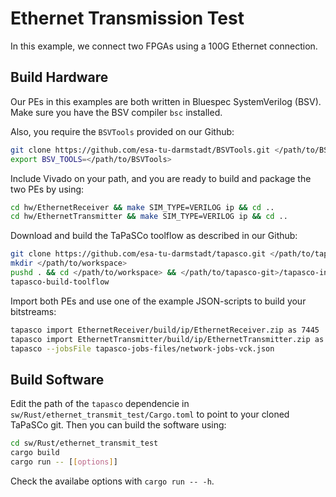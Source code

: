 # Ethernet Transmission Test

In this example, we connect two FPGAs using a 100G Ethernet connection.

## Build Hardware

Our PEs in this examples are both written in Bluespec SystemVerilog (BSV). Make sure you have the BSV compiler `bsc` installed.

Also, you require the `BSVTools` provided on our Github:

```bash
git clone https://github.com/esa-tu-darmstadt/BSVTools.git </path/to/BSVTools>
export BSV_TOOLS=</path/to/BSVTools>
```

Include Vivado on your path, and you are ready to build and package the two PEs by using:

```bash
cd hw/EthernetReceiver && make SIM_TYPE=VERILOG ip && cd ..
cd hw/EthernetTransmitter && make SIM_TYPE=VERILOG ip && cd ..
```

Download and build the TaPaSCo toolflow as described in our Github:

```bash
git clone https://github.com/esa-tu-darmstadt/tapasco.git </path/to/tapasco-git>
mkdir </path/to/workspace>
pushd . && cd </path/to/workspace> && </path/to/tapasco-git>/tapasco-init.sh && source tapasco-setup.sh && popd
tapasco-build-toolflow
```

Import both PEs and use one of the example JSON-scripts to build your bitstreams:

```bash
tapasco import EthernetReceiver/build/ip/EthernetReceiver.zip as 7445
tapasco import EthernetTransmitter/build/ip/EthernetTransmitter.zip as 7446
tapasco --jobsFile tapasco-jobs-files/network-jobs-vck.json
```

## Build Software

Edit the path of the `tapasco` dependencie in `sw/Rust/ethernet_transmit_test/Cargo.toml` to point to your cloned TaPaSCo git. Then you can build the software using:

```bash
cd sw/Rust/ethernet_transmit_test
cargo build
cargo run -- [[options]]
```

Check the availabe options with `cargo run -- -h`.
